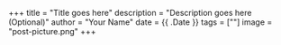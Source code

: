 +++
title = "Title goes here"
description = "Description goes here (Optional)"
author = "Your Name"
date = {{ .Date }}
tags = [""]
image = "post-picture.png"
+++
